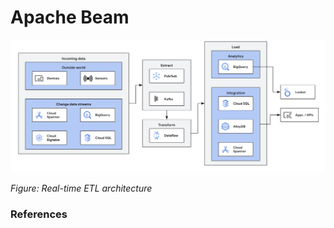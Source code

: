 # Apache Beam

![alt text](https://github.com/jylhakos/Data-Analysis-and-Visualizations/blob/main/Google%20Cloud%20Dataflow/real_time_ETL%20.png?raw=true)

*Figure: Real-time ETL architecture*

### References
